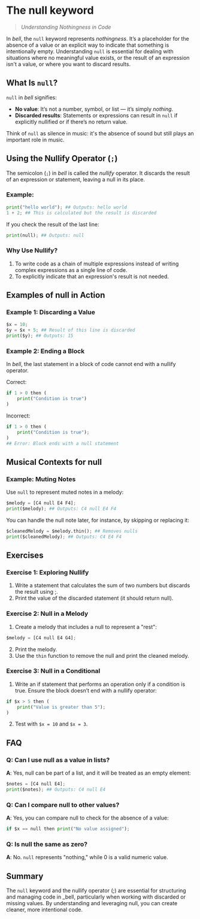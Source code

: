 # The null keyword

> _Understanding Nothingness in Code_

In _bell_, the `null` keyword represents _nothingness_. It’s a placeholder for the absence of a value or an explicit way to indicate that something is intentionally empty. Understanding `null` is essential for dealing with situations where no meaningful value exists, or the result of an expression isn't a value, or where you want to discard results.

## What Is `null`?

`null` in _bell_ signifies:

- **No value**: It’s not a number, symbol, or list — it’s simply _nothing_.
- **Discarded results**: Statements or expressions can result in `null` if explicitly nullified or if there’s no return value.

Think of `null` as silence in music: it's the absence of sound but still plays an important role in music.

## Using the Nullify Operator (`;`)

The semicolon (`;`) in _bell_ is called the _nullify_ operator. It discards the result of an expression or statement, leaving a null in its place.

### Example:

```py
print("hello world"); ## Outputs: hello world
1 + 2; ## This is calculated but the result is discarded
```

If you check the result of the last line:

```py
print(null); ## Outputs: null
```

### Why Use Nullify?

1. To write code as a chain of multiple expressions instead of writing complex expressions as a single line of code.
2. To explicitly indicate that an expression's result is not needed.

## Examples of null in Action

### Example 1: Discarding a Value

```py
$x = 10;
$y = $x + 5; ## Result of this line is discarded
print($y); ## Outputs: 15
```

### Example 2: Ending a Block

In _bell_, the last statement in a block of code cannot end with a nullify operator.

Correct:

```py
if 1 > 0 then (
    print("Condition is true")
)
```

Incorrect:

```py
if 1 > 0 then (
    print("Condition is true");
)
## Error: Block ends with a null statement
```

## Musical Contexts for null

### Example: Muting Notes

Use `null` to represent muted notes in a melody:

```py
$melody = [C4 null E4 F4];
print($melody); ## Outputs: C4 null E4 F4
```

You can handle the null note later, for instance, by skipping or replacing it:

```py
$cleanedMelody = $melody.thin(); ## Removes nulls
print($cleanedMelody); ## Outputs: C4 E4 F4
```

## Exercises

### Exercise 1: Exploring Nullify

1. Write a statement that calculates the sum of two numbers but discards the result using ;.
2. Print the value of the discarded statement (it should return null).

### Exercise 2: Null in a Melody

1. Create a melody that includes a null to represent a "rest":

```py
$melody = [C4 null E4 G4];
```

2. Print the melody.
3. Use the `thin` function to remove the null and print the cleaned melody.

### Exercise 3: Null in a Conditional

1. Write an if statement that performs an operation only if a condition is true. Ensure the block doesn’t end with a nullify operator:

```py
if $x > 5 then (
    print("Value is greater than 5");
)
```

2. Test with `$x = 10` and `$x = 3`.

## FAQ

### Q: Can I use null as a value in lists?

**A**: Yes, null can be part of a list, and it will be treated as an empty element:

```py
$notes = [C4 null E4];
print($notes); ## Outputs: C4 null E4
```

### Q: Can I compare null to other values?

**A**: Yes, you can compare null to check for the absence of a value:

```py
if $x == null then print("No value assigned");
```

### Q: Is null the same as zero?

**A**: No. `null` represents "nothing," while 0 is a valid numeric value.

## Summary

The `null` keyword and the nullify operator (;) are essential for structuring and managing code in \_bell, particularly when working with discarded or missing values. By understanding and leveraging null, you can create cleaner, more intentional code.
